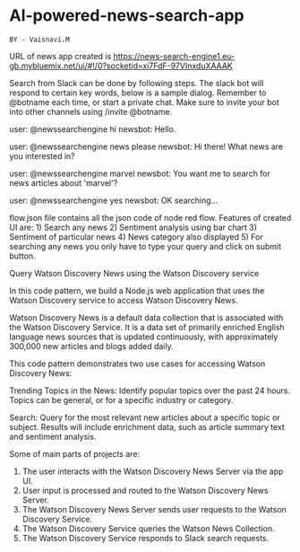 # AI-powered-news-search-app
	BY - Vaisnavi.M

URL of news app created is https://news-search-engine1.eu-gb.mybluemix.net/ui/#!/0?socketid=xi7FdF-97VInxduXAAAK

Search from Slack can be done by following steps.
The slack bot will respond to certain key words, below is a sample dialog. 
Remember to @botname each time, or start a private chat. 
Make sure to invite your bot into other channels using /invite @botname.

user: @newssearchengine hi
newsbot: Hello.

user: @newssearchengine news please
newsbot: Hi there! What news are you interested in?

user: @newssearchengine marvel
newsbot: You want me to search for news articles about 'marvel'?

user: @newssearchengine yes
newsbot: OK searching...



flow.json file contains all the json code of node red flow.
Features of created UI are:
	1) Search any news
	2) Sentiment analysis using bar chart
	3) Sentiment of particular news
	4) News category also displayed
	5) For searching any news you only have to type your query and click on submit button.


Query Watson Discovery News using the Watson Discovery service

In this code pattern, we build a Node.js web application that uses the Watson Discovery service to access Watson Discovery News.

Watson Discovery News is a default data collection that is associated with the Watson Discovery Service. It is a data set of primarily enriched English language news sources that is updated continuously, with approximately 300,000 new articles and blogs added daily.

This code pattern demonstrates two use cases for accessing Watson Discovery News:

Trending Topics in the News: Identify popular topics over the past 24 hours. Topics can be general, or for a specific industry or category.

Search: Query for the most relevant new articles about a specific topic or subject. Results will include enrichment data, such as article summary text and sentiment analysis.

Some of main parts of projects are:
1. The user interacts with the Watson Discovery News Server via the app UI.
2. User input is processed and routed to the Watson Discovery News Server.
3. The Watson Discovery News Server sends user requests to the Watson Discovery Service.
4. The Watson Discovery Service queries the Watson News Collection.
5. The Watson Discovery Service responds to Slack search requests.
